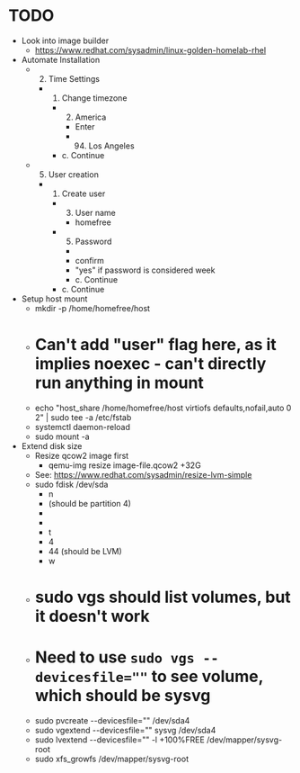 TODO
====

* Look into image builder
  * https://www.redhat.com/sysadmin/linux-golden-homelab-rhel
* Automate Installation
  * 2. Time Settings
    * 1. Change timezone
      * 2. America
        * Enter
        * 94. Los Angeles
      * c. Continue
  * 5. User creation
    * 1. Create user
      * 3. User name
        * homefree
      * 5. Password
        * <password>
        * <password> confirm
        * "yes" if password is considered week
        * c. Continue
      * c. Continue
* Setup host mount
  * mkdir -p /home/homefree/host
  * # Can't add "user" flag here, as it implies noexec - can't directly run anything in mount
  * echo "host_share /home/homefree/host virtiofs defaults,nofail,auto 0 2" | sudo tee -a /etc/fstab
  * systemctl daemon-reload
  * sudo mount -a
* Extend disk size
  * Resize qcow2 image first
    * qemu-img resize image-file.qcow2 +32G
  * See: https://www.redhat.com/sysadmin/resize-lvm-simple
  * sudo fdisk /dev/sda
    * n
    * <enter> (should be partition 4)
    * <enter>
    * <enter>
    * t
    * 4
    * 44 (should be LVM)
    * w
  * # sudo vgs should list volumes, but it doesn't work
  * # Need to use `sudo vgs --devicesfile=""` to see volume, which should be sysvg
  * sudo pvcreate --devicesfile="" /dev/sda4
  * sudo vgextend --devicesfile="" sysvg /dev/sda4
  * sudo lvextend --devicesfile="" -l +100%FREE /dev/mapper/sysvg-root
  * sudo xfs_growfs /dev/mapper/sysvg-root
